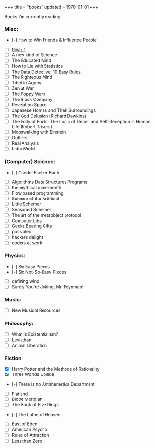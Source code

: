 +++
title = "books"
updated = 1970-01-01
+++

Books I'm currently reading

### Misc:

- [-] How to Win Friends & Influence People
- [ ] [Riichi 1](https://github.com/dainachiba/RiichiBooks)
- [ ] A new kind of Science
- [ ] The Educated Mind
- [ ] How to Lie with Statistics
- [ ] The Data Detective: 10 Easy Rules
- [ ] The Righteous Mind
- [ ] Tibet in Agony
- [ ] Zen at War
- [ ] The Poppy Wars
- [ ] The Black Company
- [ ] Revelation Space
- [ ] Japanese Homes and Their Surroundings
- [ ] The God Delusion (Richard Dawkins)
- [ ] The Folly of Fools: The Logic of Deceit and Self-Deception in Human Life (Robert Trivers)
- [ ] Moonwalking with Einstein
- [ ] Outliers
- [ ] Real Analysis
- [ ] Little World

### (Computer) Science:

- [-] Goedel Escher Bach
- [ ] Algorithms Data Structures Programs
- [ ] the mythical man-month
- [ ] Flow based programming
- [ ] Science of the Artificial
- [ ] Little Schemer
- [ ] Seasoned Schemer
- [ ] The art of the metaobject protocol
- [ ] Computer Libs
- [ ] Geeks Bearing Gifts
- [ ] possiplex
- [ ] hackers delight
- [ ] coders at work

### Physics:

- [-] Six Easy Pieces
- [-] Six Not-So-Easy Pieces
- [ ] defining wind
- [ ] Surely You're Joking, Mr. Feynman!

### Music:

- [ ] New Musical Resources

### Philosophy:

- [ ] What Is Existentialism?
- [ ] Leviathan
- [ ] Animal Liberation

### Fiction:

- [x] Harry Potter and the Methods of Rationality
- [x] Three Worlds Collide
- [-] There is no Antimemetics Department
- [ ] Flatland
- [ ] Blood Meridian
- [ ] The Book of Five Rings
- [-] The Lathe of Heaven
- [ ] East of Eden
- [ ] American Psycho
- [ ] Rules of Attraction
- [ ] Less than Zero
